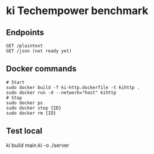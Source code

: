 
# ki Techempower benchmark

## Endpoints

```
GET /plaintext
GET /json (not ready yet)
```

## Docker commands

```
# Start
sudo docker build -f ki-http.dockerfile -t kihttp .
sudo docker run -d --network="host" kihttp
# Stop
sudo docker ps
sudo docker stop {ID}
sudo docker rm {ID}
```

## Test local

ki build main.ki -o ./server